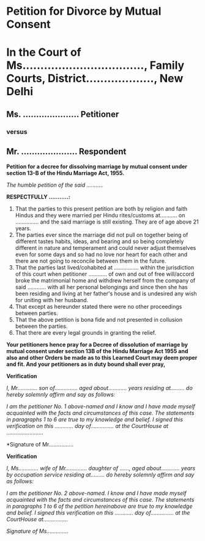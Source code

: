 # **Petition for Divorce by Mutual Consent**

# In the Court of Ms.................................., Family Courts, District..................., New Delhi

## Ms. ..................... Petitioner

### versus

## Mr. ..................... Respondent

**Petition for a decree for dissolving marriage by mutual consent under section 13-B of the Hindu Marriage Act, 1955.**

*The humble petition of the said ...........*

**RESPECTFULLY ………..:**

1. That the parties to this present petition are both by religion and faith Hindus and they were married per Hindu rites/customs at........... on ............... and the said marriage is still existing. They are of age above 21 years.
2. The parties ever since the marriage did not pull on together being of different tastes habits, ideas, and bearing and so being completely different in nature and temperament and could never adjust themselves even for some days and so had no love nor heart for each other and there are not going to reconcile between them in the future.
3. That the parties last lived/cohabited at ................ within the jurisdiction of this court when petitioner ............ of own and out of free will/accord broke the matrimonial home and withdrew herself from the company of said ............ with all her personal belongings and since then she has been residing and living at her father's house and is undesired any wish for uniting with her husband.
4. That except as hereunder stated there were no other proceedings between parties.
5. That the above petition is bona fide and not presented in collusion between the parties.
6. That there are every legal grounds in granting the relief.

**Your petitioners hence pray for a Decree of dissolution of marriage by mutual consent under section 13B of the Hindu Marriage Act 1955 and also and other Orders be made as to this Learned Court may deem proper and fit. And your petitioners as in duty bound shall ever pray,** 

**Verification**

*I, Mr............. son of............... aged about............ years residing at......... do hereby solemnly affirm and say as follows:*

*I am the petitioner No. 1 above-named and I know and I have made myself acquainted with the facts and circumstances of this case. The statements in paragraphs 1 to 6 are true to my knowledge and belief. I signed this verification on this ............ day of............... at the CourtHouse at ........................*

*Signature of Mr................

**Verification**

*I, Ms............. wife of Mr.............. daughter of ……, aged about............ years by occupation service residing at......... do hereby solemnly affirm and say as follows:*

*I am the petitioner No. 2 above-named. I know and I have made myself acquainted with the facts and circumstances of this case. The statements in paragraphs 1 to 6 of the petition hereinabove are true to my knowledge and belief. I signed this verification on this ............ day of............... at the CourtHouse at................*

*Signature of Ms..............*
